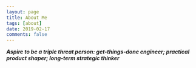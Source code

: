 ```yaml
---
layout: page
title: About Me
tags: [about]
date: 2019-02-17
comments: false
---
```

    
***Aspire to be a triple threat person: get-things-done engineer; practical product shaper; long-term strategic thinker***


